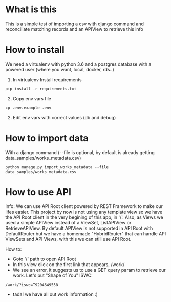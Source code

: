 # What is this
This is a simple test of importing a csv with django command and reconciliate matching records and an APIView to retrieve this info

# How to install
We need a virtualenv with python 3.6 and a postgres database with a powered user (where you want, local, docker, rds..)

1. In virtualenv Install requirements
```
pip install -r requirements.txt
```
2. Copy env vars file
```
cp .env.example .env
```
2. Edit env vars with correct values (db and debug)

# How to import data
With a django command (--file is optional, by default is already getting data_samples/works_metadata.csv)
```
python manage.py import_works_metadata --file data_samples/works_metadata.csv
```

# How to use API
Info:
We can use API Root client powered by REST Framework to make our lifes easier.
This project by now is not using any template view so we have the API Root client in the very begining of this app, in '/'.
Also, as Views we used a simple APIView instead of a ViewSet, ListAPIView or RetrieveAPIView.
By default APIView is not supported in API Root with DefaultRouter but we have a homemade "HybridRouter" that can handle API ViewSets and API Views, with this we can still use API Root.

How to:
- Goto '/' path to open API Root
- In this view click on the first link that appears, /work/
- We see an error, it suggests us to use a GET query param to retrieve our work. Let's put "Shape of You" ISWC:
```
/work/?iswc=T9204649558
```
- tada! we have all out work information :)
